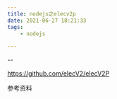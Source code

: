 ```yaml
---
title: nodejs之elecv2p
date: 2021-06-27 18:21:33
tags:
	- nodejs

---
```


--

https://github.com/elecV2/elecV2P



参考资料

